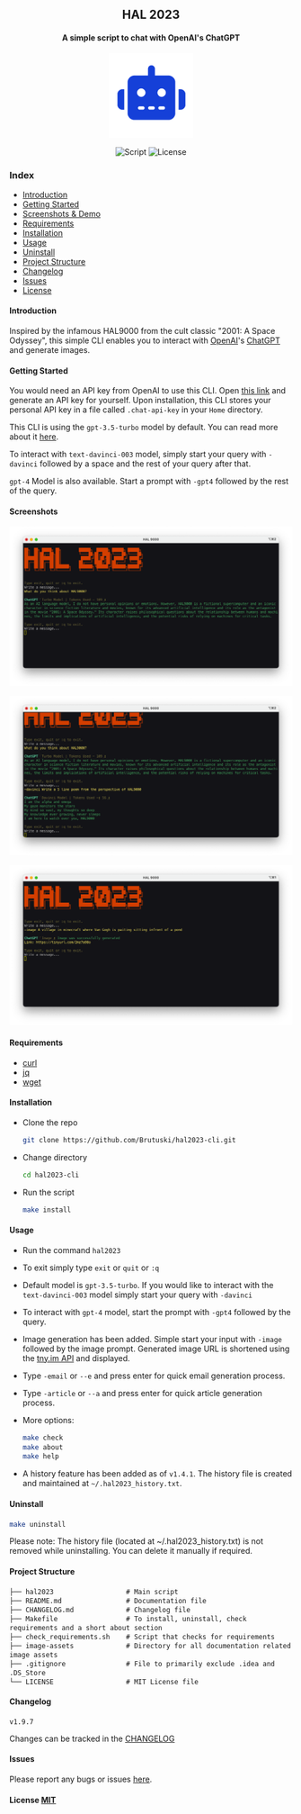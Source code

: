<h2 align="center">HAL 2023</h2>
<h4 align="center">A simple script to chat with OpenAI's ChatGPT</h4>
<p align="center"><img src="./image-assets/icon.png" width="150" height="150"><p>
<p align="center">
        <img alt="Script" src="https://img.shields.io/badge/Shell_Script-121011?style=for-the-badge&logo=gnu-bash&logoColor=white">
        <img alt="License" src="https://img.shields.io/badge/MIT-LICENSE-1976D2?style=for-the-badge">
</p>

### Index

- [Introduction](#introduction)
- [Getting Started](#getting-started)
- [Screenshots & Demo](#screenshots)
- [Requirements](#requirements)
- [Installation](#installation)
- [Usage](#usage)
- [Uninstall](#uninstall)
- [Project Structure](#project-structure)
- [Changelog](#changelog)
- [Issues](#issues)
- [License](#license)

#### Introduction

Inspired by the infamous HAL9000 from the cult classic "2001: A Space Odyssey", this simple CLI enables you to
interact with [OpenAI](https://openai.com)'s [ChatGPT](https://openai.com/blog/chatgpt/) and generate images.

#### Getting Started

You would need an API key from OpenAI to use this CLI.
Open [this link](https://beta.openai.com/account/api-keys) and generate an API key for yourself.
Upon installation, this CLI stores your personal API key in a file called `.chat-api-key` in your `Home` directory.

This CLI is using the `gpt-3.5-turbo` model by default. You can read more about
it [here](https://platform.openai.com/docs/guides/chat).

To interact with `text-davinci-003` model, simply start your query with `-davinci` followed by a space and the rest of
your query after that.

`gpt-4` Model is also available. Start a prompt with `-gpt4` followed by the rest of the query.

#### Screenshots

<p align="center"><img src="./image-assets/screenshot-1.png"><p>
<p align="center"><img src="./image-assets/screenshot-2.png"><p>
<p align="center"><img src="./image-assets/screenshot-3.png"><p>

#### Requirements

- [curl](https://curl.se/)
- [jq](https://stedolan.github.io/jq/)
- [wget](https://www.gnu.org/software/wget/)

#### Installation

- Clone the repo
  ```sh
  git clone https://github.com/Brutuski/hal2023-cli.git
  ```
- Change directory
   ```sh
   cd hal2023-cli
   ```
- Run the script
  ```sh
  make install
  ```

#### Usage

- Run the command `hal2023`


- To exit simply type `exit` or `quit` or `:q`


- Default model is `gpt-3.5-turbo`. If you would like to interact with the `text-davinci-003` model simply start your
  query with `-davinci`

- To interact with `gpt-4` model, start the prompt with `-gpt4` followed by the query.

- Image generation has been added. Simple start your input with `-image ` followed by the image prompt. Generated image
  URL is shortened using the [tny.im API](https://tny.im/aboutapi.php) and displayed.

- Type `-email` or `--e` and press enter for quick email generation process.

- Type `-article` or `--a` and press enter for quick article generation process.


- More options:
  ```sh
  make check
  make about
  make help
  ```
- A history feature has been added as of `v1.4.1`. The history file is created and maintained
  at `~/.hal2023_history.txt`.

#### Uninstall

```sh
make uninstall
```

Please note: The history file (located at ~/.hal2023_history.txt) is not removed while uninstalling. You can delete it
manually if required.

#### Project Structure

```
├── hal2023                  # Main script
├── README.md                # Documentation file
├── CHANGELOG.md             # Changelog file
├── Makefile                 # To install, uninstall, check requirements and a short about section
├── check_requirements.sh    # Script that checks for requirements
├── image-assets             # Directory for all documentation related image assets
├── .gitignore               # File to primarily exclude .idea and .DS_Store
└── LICENSE                  # MIT License file
```

#### Changelog

```vim
v1.9.7
```

Changes can be tracked in the [CHANGELOG](https://github.com/Brutuski/hal2023-cli/blob/main/CHANGELOG.md)

#### Issues

Please report any bugs or issues [here](https://github.com/Brutuski/hal2023-cli/issues).

#### License [MIT](https://github.com/Brutuski/hal2023-cli/blob/main/LICENSE)

